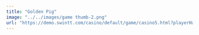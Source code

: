 ```yaml
---
title: "Golden Pig"
image: "../../images/game thumb-2.png"
url: "https://demo.swintt.com/casino/default/game/casino5.html?playerHandle=999999&account=FunAcct&gameName=GoldenPigNJ&gameType=0&gameId=1133&lang=en&lsdId=swintt&deviceType=web&brandedLoader=swintt&lobbyUrl=https://demo.swintt.com"
---
```

